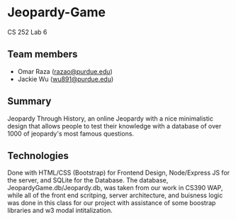 # Jeopardy-Game
CS 252 Lab 6
## Team members
* Omar Raza (razao@purdue.edu)
* Jackie Wu (wu891@purdue.edu)
## Summary
Jeopardy Through History, an online Jeopardy with a nice minimalistic design that allows people to test their knowledge with a database of over 1000 of jeopardy's most famous questions. 
## Technologies
Done with HTML/CSS (Bootstrap) for Frontend Design,  Node/Express JS for the server, and SQLite for the Database.
The database, JeopardyGame.db/Jeopardy.db, was taken from our work in CS390 WAP, while all of the front end scritping, server architecture, and buisness logic was done in this class for our project with assistance of some boostrap libraries and w3 modal intitalization.
